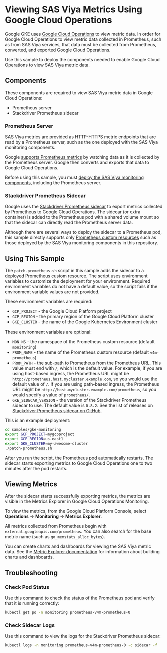 # Viewing SAS Viya Metrics Using Google Cloud Operations

Google GKE uses [Google Cloud Operations](https://cloud.google.com/products/operations)
to view metric data. In order for Google Cloud Operations to view metric data
collected in Prometheus, such as from SAS Viya services, that data must be
collected from Prometheus, converted, and exported Google Cloud Operations.

Use this sample to deploy the components needed to enable Google Cloud
Operations to view SAS Viya metric data.

## Components

These components are required to view SAS Viya metric data in Google Cloud
Operations:

- Prometheus server
- Stackdriver Prometheus sidecar

### Prometheus Server

SAS Viya metrics are provided as HTTP-HTTPS metric endpoints that are read by
a Prometheus server, such as the one deployed with the SAS Viya monitoring
components.

Google [supports Prometheus metrics](https://cloud.google.com/stackdriver/docs/solutions/gke/prometheus)
by watching data as it is collected by the Prometheus server. Google then converts
and exports that data to Google Cloud Operations.

Before using this sample, you must [deploy the SAS Viya monitoring components](../README.md),
including the Prometheus server.

### Stackdriver Prometheus Sidecar

Google uses the [Stackdriver Prometheus sidecar](https://github.com/Stackdriver/stackdriver-prometheus-sidecar)
to export metrics collected by Prometheus to Google Cloud Operations. The
sidecar (or extra container) is added to the Prometheus pod with a shared
volume mount so that the sidecar can directly read the Prometheus server data.

Although there are several ways to deploy the sidecar to a Prometheus pod,
this sample directly supports only
[Prometheus custom resources](https://github.com/prometheus-operator/prometheus-operator/blob/master/Documentation/api.md#prometheus)
such as those deployed by the SAS Viya monitoring components in
this repository.

## Using This Sample

The `patch-prometheus.sh` script in this sample adds the sidecar to a deployed
Prometheus custom resource. The script uses environment variables to customize
the deployment for your environment. Required environment variables do not have
a default value, so the script fails if the environment variable values are not provided.

These environment variables are required:

- `GCP_PROJECT` - the Google Cloud Platform project
- `GCP_REGION` - the primary region of the Google Cloud Platform cluster
- `GKE_CLUSTER` - the name of the Google Kubernetes Environment cluster

These environment variables are optional:

- `MON_NS` - the namespace of the Prometheus custom resource (default
`monitoring`)
- `PROM_NAME` - the name of the Prometheus custom resource (default
`v4m-prometheus`)
- `PROM_PATH` - the sub-path to Prometheus from the Prometheus URL. This
value must end with `/`, which is the default value. For example, if you are
using host-based ingress, the Prometheus URL might be
`http://prometheus.host.mycluster.example.com`, so you would use the default
value of `/`. If you are using path-based ingress, the Prometheus URL might be
`http://host.mycluster.example.com/prometheus`, so you would specify a value
of `prometheus/`.
- `GKE_SIDECAR_VERSION` - the version of the Stackdriver Prometheus sidecar to
use. The default value is `0.8.2`. See the list of releases on [Stackdriver
Prometheus sidecar on GitHub](https://github.com/Stackdriver/stackdriver-prometheus-sidecar/releases).

This is an example deployment:

```bash
cd samples/gke-monitoring
export GCP_PROJECT=mygcpproject
export GCP_REGION=us-east1
export GKE_CLUSTER=my-awesome-cluster
./patch-prometheus.sh
```

After you run the script, the Prometheus pod automatically restarts. The
sidecar starts exporting metrics to Google Cloud Operations one to two minutes
after the pod restarts.

## Viewing Metrics

After the sidecar starts successfully exporting metrics, the metrics are
visible in the
Metrics Explorer in Google Cloud Operations Monitoring.

To view the metrics, from the Google Cloud Platform Console, select
**Operations** -> **Monitoring** -> **Metrics Explorer**.

All metrics collected from Prometheus begin with
`external.googleapis.com/prometheus`. You can also search for the base metric
name (such as `go_memstats_alloc_bytes`).

You can create charts and dashboards for viewing the SAS Viya metric data. See
the [Metric Explorer documentation](https://cloud.google.com/monitoring/charts/dashboards)
for information about building charts and dashboards.

## Troubleshooting

### Check Pod Status

Use this command to check the status of the Prometheus pod and verify that it
is running correctly:

```bash
kubectl get po -n monitoring prometheus-v4m-prometheus-0
```

### Check Sidecar Logs

Use this command to view the logs for the Stackdriver Prometheus sidecar:

```bash
kubectl logs -n monitoring prometheus-v4m-prometheus-0 -c sidecar -f
```
